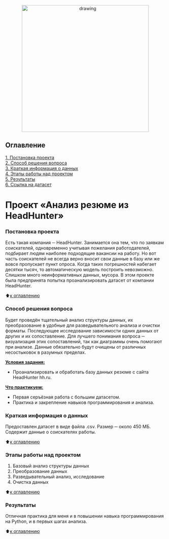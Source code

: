 <p align='center'><img src = https://salesupnow.ru/storage/app/media/pipeople.png alt="drawing" style="width:400px;"></p>

<!-- <p align="center">

  <img width="460" height="300" src="http://www.fillmurray.com/460/300">

</p> -->


## Оглавление
[1. Постановка проекта](https://github.com/Serg-NSD/sf_data_science/tree/main/project_1/readme.md#Постановка-проекта)  
[2. Способ решения вопроса](https://github.com/Serg-NSD/sf_data_science/tree/main/project_1/readme.md#Способ-решения-вопроса)  
[3. Краткая информация о данных](https://github.com/Serg-NSD/sf_data_science/tree/main/project_1/readme.md#Краткая-информация-о-данных)  
[4. Этапы работы над проектом](https://github.com/Serg-NSD/sf_data_science/tree/main/project_1/readme.md#Этапы-работы-над-проектом)  
[5. Результаты](https://github.com/Serg-NSD/sf_data_science/tree/main/project_1/readme.md#Результаты)  
[6. Ссылка на датасет](https://drive.google.com/file/d/1dJH_NI1UUW10aulMQdOhnz8r7zmUYivM/view?usp=sharing/readme.md#Датасет)

# Проект «Анализ резюме из HeadHunter»

### Постановка проекта
  
Есть такая компания ─ HeadHunter. Занимается она тем, что по заявкам соискателей, одновременно учитывая пожелания работодателей, подбирает людям наиболее подходящие вакансии на работу. Но вот часть соискателей не всегда верно вносит свои данные в базу или же вовсе пропускает пункт опроса. Когда таких погрешностей набегает десятки тысяч, то автоматическую модель построить невозможно. Слишком много неинформативных данных, мусора. В этом проекте была предпринята попытка проанализировать датасет от компании HeadHunter.
  
:arrow_up:[к оглавлению](https://github.com/Serg-NSD/sf_data_science/tree/main/project_1/readme.md#Оглавление)
  
### Способ решения вопроса

Будет проведён тщательный анализ структуры данных, их преобразование в удобные для разведывательного анализа и очистки форматы. Последующее исследование зависимости одних данных от других и их сопоставление. Для лучшего понимания вопроса ─ визуализация этих сопоставлений, так как диаграммы очень помогают при анализе. Данные обязательно будут очищены от различных несостыковок в разумных пределах.
  
**<ins>Условия задания:</ins>**
  
* Проанализировать и обработать базу данных резюме с сайта HeadHunter hh.ru.
   
**<ins>Что практикуем:</ins>**
  
* Первая серъёзная работа с большим датасетом.
* Практика и закрепление навыков программирования и анализа.
  
### Краткая информация о данных
  
Предоставлен датасет в виде файла .csv. Размер ─ около 450 МБ. Содержит данные о соискателях работы.
  
:arrow_up:[к оглавлению](https://github.com/Serg-NSD/sf_data_science/tree/main/project_1/readme.md#Оглавление)
  
### Этапы работы над проектом
  
1. Базовый анализ структуры данных
2. Преобразование данных
3. Разведывательный анализ, исследование
4. Очистка данных
  
:arrow_up:[к оглавлению](https://github.com/Serg-NSD/sf_data_science/tree/main/project_1/readme.md#Оглавление)
  
### Результаты
  
Отличная практика для меня и в повышении навыка программирования на Python, и в первых шагах анализа.
  
:arrow_up:[к оглавлению](https://github.com/Serg-NSD/sf_data_science/tree/main/project_1/readme.md#Оглавление)
  

